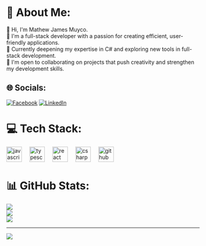 
# 💫 About Me:
👋 Hi, I'm Mathew James Muyco.<br>👀 I'm a full-stack developer with a passion for creating efficient, user-friendly applications.<br>🌱 Currently deepening my expertise in C# and exploring new tools in full-stack development.<br>💞️ I'm open to collaborating on projects that push creativity and strengthen my development skills.<br>


## 🌐 Socials:
[![Facebook](https://img.shields.io/badge/Facebook-%231877F2.svg?logo=Facebook&logoColor=white)](https://www.facebook.com/JamesonSlime) [![LinkedIn](https://img.shields.io/badge/LinkedIn-%230077B5.svg?logo=linkedin&logoColor=white)](https://www.linkedin.com/in/mjpmuyco/) 

# 💻 Tech Stack:
<div align="left">
  <img src="https://cdn.jsdelivr.net/gh/devicons/devicon/icons/javascript/javascript-original.svg" height="40" alt="javascript logo"  />
  <img width="12" />
  <img src="https://cdn.jsdelivr.net/gh/devicons/devicon/icons/typescript/typescript-original.svg" height="40" alt="typescript logo"  />
  <img width="12" />
  <img src="https://cdn.jsdelivr.net/gh/devicons/devicon/icons/react/react-original.svg" height="40" alt="react logo"  />
  <img width="12" />
  <img src="https://cdn.jsdelivr.net/gh/devicons/devicon/icons/csharp/csharp-original.svg" height="40" alt="csharp logo"  />
  <img width="12" />
  <img src="https://cdn.jsdelivr.net/gh/devicons/devicon/icons/github/github-original.svg" height="40" alt="github logo"  />
</div>

###

# 📊 GitHub Stats:
![](https://github-readme-stats.vercel.app/api?username=YouDontSayIt-dev&theme=dark&hide_border=false&include_all_commits=false&count_private=false)<br/>
![](https://github-readme-streak-stats.herokuapp.com/?user=YouDontSayIt-dev&theme=dark&hide_border=false)<br/>
![](https://github-readme-stats.vercel.app/api/top-langs/?username=YouDontSayIt-dev&theme=dark&hide_border=false&include_all_commits=false&count_private=false&layout=compact)

---
[![](https://visitcount.itsvg.in/api?id=YouDontSayIt-dev&icon=0&color=0)](https://visitcount.itsvg.in)
